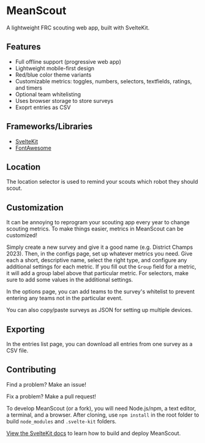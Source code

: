 # MeanScout

A lightweight FRC scouting web app, built with SvelteKit.

## Features

- Full offline support (progressive web app)
- Lightweight mobile-first design
- Red/blue color theme variants
- Customizable metrics: toggles, numbers, selectors, textfields, ratings, and timers
- Optional team whitelisting
- Uses browser storage to store surveys
- Exoprt entries as CSV

## Frameworks/Libraries

- [SvelteKit](https://kit.svelte.dev/)
- [FontAwesome](https://fontawesome.com/)

## Location

The location selector is used to remind your scouts which robot they should scout.

## Customization

It can be annoying to reprogram your scouting app every year to change scouting metrics. To make things easier, metrics in MeanScout can be customized!

Simply create a new survey and give it a good name (e.g. District Champs 2023). Then, in the configs page, set up whatever metrics you need. Give each a short, descriptive name, select the right type, and configure any additional settings for each metric. If you fill out the `Group` field for a metric, it will add a group label above that particular metric. For selectors, make sure to add some values in the additional settings.

In the options page, you can add teams to the survey's whitelist to prevent entering any teams not in the particular event.

You can also copy/paste surveys as JSON for setting up multiple devices.

## Exporting

In the entries list page, you can download all entries from one survey as a CSV file.

## Contributing

Find a problem? Make an issue!

Fix a problem? Make a pull request!

To develop MeanScout (or a fork), you will need Node.js/npm, a text editor, a terminal, and a browser. After cloning, use `npm install` in the root folder to build `node_modules` and `.svelte-kit` folders.

[View the SvelteKit docs](https://kit.svelte.dev/docs/building-your-app) to learn how to build and deploy MeanScout.
